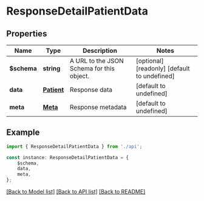 # ResponseDetailPatientData


## Properties

Name | Type | Description | Notes
------------ | ------------- | ------------- | -------------
**$schema** | **string** | A URL to the JSON Schema for this object. | [optional] [readonly] [default to undefined]
**data** | [**Patient**](Patient.md) | Response data | [default to undefined]
**meta** | [**Meta**](Meta.md) | Response metadata | [default to undefined]

## Example

```typescript
import { ResponseDetailPatientData } from './api';

const instance: ResponseDetailPatientData = {
    $schema,
    data,
    meta,
};
```

[[Back to Model list]](../README.md#documentation-for-models) [[Back to API list]](../README.md#documentation-for-api-endpoints) [[Back to README]](../README.md)
